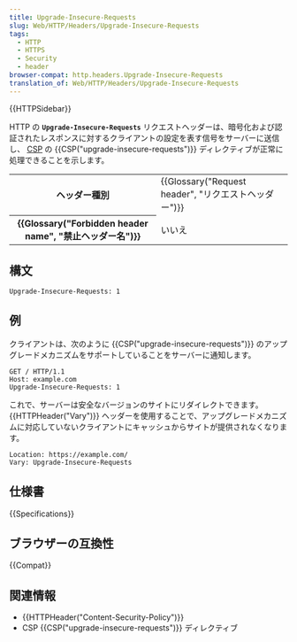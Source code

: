 ```yaml
---
title: Upgrade-Insecure-Requests
slug: Web/HTTP/Headers/Upgrade-Insecure-Requests
tags:
  - HTTP
  - HTTPS
  - Security
  - header
browser-compat: http.headers.Upgrade-Insecure-Requests
translation_of: Web/HTTP/Headers/Upgrade-Insecure-Requests
---
```

{{HTTPSidebar}}

HTTP の **`Upgrade-Insecure-Requests`** リクエストヘッダーは、暗号化および認証されたレスポンスに対するクライアントの設定を表す信号をサーバーに送信し、 [CSP](/ja/docs/Web/HTTP/CSP) の {{CSP("upgrade-insecure-requests")}} ディレクティブが正常に処理できることを示します。

<table class="properties">
  <tbody>
    <tr>
      <th scope="row">ヘッダー種別</th>
      <td>{{Glossary("Request header", "リクエストヘッダー")}}</td>
    </tr>
    <tr>
      <th scope="row">{{Glossary("Forbidden header name", "禁止ヘッダー名")}}</th>
      <td>いいえ</td>
    </tr>
  </tbody>
</table>

## 構文

```
Upgrade-Insecure-Requests: 1
```

## 例

クライアントは、次のように {{CSP("upgrade-insecure-requests")}} のアップグレードメカニズムをサポートしていることをサーバーに通知します。

```
GET / HTTP/1.1
Host: example.com
Upgrade-Insecure-Requests: 1
```

これで、サーバーは安全なバージョンのサイトにリダイレクトできます。 {{HTTPHeader("Vary")}} ヘッダーを使用することで、アップグレードメカニズムに対応していないクライアントにキャッシュからサイトが提供されなくなります。

```
Location: https://example.com/
Vary: Upgrade-Insecure-Requests
```

## 仕様書

{{Specifications}}

## ブラウザーの互換性

{{Compat}}

## 関連情報

- {{HTTPHeader("Content-Security-Policy")}}
- CSP {{CSP("upgrade-insecure-requests")}} ディレクティブ
